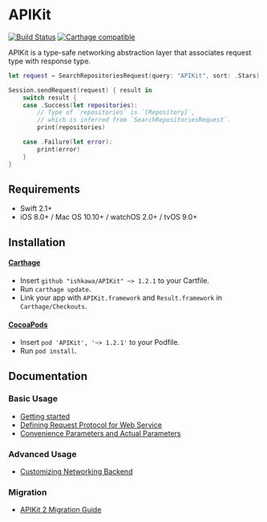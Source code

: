 APIKit
======

[![Build Status](https://travis-ci.org/ishkawa/APIKit.svg?branch=master)](https://travis-ci.org/ishkawa/APIKit)
[![Carthage compatible](https://img.shields.io/badge/Carthage-compatible-4BC51D.svg?style=flat)](https://github.com/Carthage/Carthage)

APIKit is a type-safe networking abstraction layer that associates request type with response type.

```swift
let request = SearchRepositoriesRequest(query: "APIKit", sort: .Stars)

Session.sendRequest(request) { result in
    switch result {
    case .Success(let repositories):
        // Type of `repositories` is `[Repository]`,
        // which is inferred from `SearchRepositoriesRequest`.
        print(repositories)

    case .Failure(let error):
        print(error)
    }
}
```

## Requirements

- Swift 2.1+
- iOS 8.0+ / Mac OS 10.10+ / watchOS 2.0+ / tvOS 9.0+

## Installation

#### [Carthage](https://github.com/Carthage/Carthage)

- Insert `github "ishkawa/APIKit" ~> 1.2.1` to your Cartfile.
- Run `carthage update`.
- Link your app with `APIKit.framework` and `Result.framework` in `Carthage/Checkouts`.

#### [CocoaPods](https://github.com/cocoapods/cocoapods)

- Insert `pod 'APIKit', '~> 1.2.1'` to your Podfile.
- Run `pod install`.

## Documentation

### Basic Usage

- [Getting started](Documentation/GettingStarted.md)
- [Defining Request Protocol for Web Service](Documentation/DefiningRequestProtocolForWebService.md)
- [Convenience Parameters and Actual Parameters](Documentation/ConvenienceParametersAndActualParameters.md)

### Advanced Usage

- [Customizing Networking Backend](Documentation/CustomizingNetworkingBackend.md)

### Migration

- [APIKit 2 Migration Guide](Documentation/APIKit2MigrationGuide.md)
